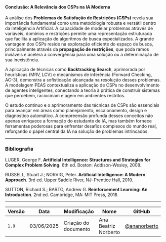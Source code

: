 
#### **Conclusão: A Relevância dos CSPs na IA Moderna**

A análise dos **Problemas de Satisfação de Restrições (CSPs)** revela sua importância fundamental como uma metodologia robusta e versátil dentro da Inteligência Artificial. A capacidade de modelar problemas através de variáveis, domínios e restrições permite uma representação estruturada que facilita a aplicação de algoritmos de busca especializados. A grande vantagem dos CSPs reside na exploração eficiente do espaço de busca, principalmente através da **propagação de restrições**, que poda ramos inviáveis e acelera a convergência para uma solução ou a determinação de sua inexistência.

A aplicação de técnicas como **Backtracking Search**, aprimorada por heurísticas (MRV, LCV) e mecanismos de inferência (Forward Checking, AC-3), demonstra a sofisticação alcançada na resolução desses problemas. A modelagem PEAS contextualiza a aplicação de CSPs no desenvolvimento de agentes inteligentes, conectando a teoria à prática de construir sistemas que percebem, raciocinam e agem em ambientes restritos.

O estudo contínuo e o aprimoramento das técnicas de CSPs são essenciais para avançar em áreas como planejamento, escalonamento, design e diagnóstico automático. A compreensão profunda desses conceitos não apenas enriquece a formação do estudante de IA, mas também fornece ferramentas poderosas para enfrentar desafios complexos do mundo real, reforçando o papel central da IA na solução de problemas intrincados.



---

### **Bibliografia**

LUGER, George F. **Artificial Intelligence: Structures and Strategies for Complex Problem Solving**. 6th ed. Boston: Addison-Wesley, 2008.

RUSSELL, Stuart J.; NORVIG, Peter. **Artificial Intelligence: A Modern Approach**. 3rd ed. Upper Saddle River, NJ: Prentice Hall, 2010.

SUTTON, Richard S.; BARTO, Andrew G. **Reinforcement Learning: An Introduction**. 2nd ed. Cambridge, MA: MIT Press, 2018.

---

| Versão | Data       | Modificação         | Nome                 | GitHub                                      |
|--------|------------|---------------------|----------------------|---------------------------------------------|
| `1.0`  | 03/06/2025 | Criação do documento | Ana Beatriz Norberto | [@ananorberto](https://github.com/ananorberto) |

